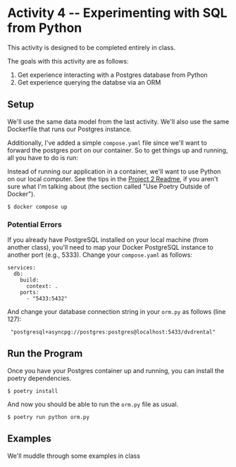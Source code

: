 # Activity 4 -- Experimenting with SQL from Python

This activity is designed to be completed entirely in class.

The goals with this activity are as follows:

1. Get experience interacting with a Postgres database from Python
2. Get experience querying the databse via an ORM

## Setup

We'll use the same data model from the last activity. We'll also use
the same Dockerfile that runs our Postgres instance.

Additionally, I've added a simple `compose.yaml` file since we'll want
to forward the postgres port on our container. So to get things up and
running, all you have to do is run:

Instead of running our application in a container, we'll want to use
Python on our local computer. See the tips in the [Project 2
Readme](../projects/project2), if you aren't sure what I'm talking
about (the section called "Use Poetry Outside of Docker").

```
$ docker compose up
```

### Potential Errors
If you already have PostgreSQL installed on your local machine (from another class), you'll need to map your Docker PostgreSQL instance to another port (e.g., 5333). Change your `compose.yaml` as follows:

```
services:
  db:
    build:
      context: .
    ports:
      - "5433:5432"
```

And change your database connection string in your `orm.py` as follows (line 127):

```
 "postgresql+asyncpg://postgres:postgres@localhost:5433/dvdrental"
```


## Run the Program

Once you have your Postgres container up and running, you can install
the poetry dependencies.

```
$ poetry install
```

And now you should be able to run the `orm.py` file as usual.

```
$ poetry run python orm.py
```

## Examples

We'll muddle through some examples in class